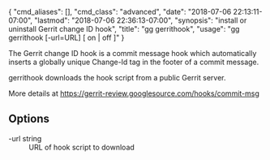 {
    "cmd_aliases": [],
    "cmd_class": "advanced",
    "date": "2018-07-06 22:13:11-07:00",
    "lastmod": "2018-07-06 22:36:13-07:00",
    "synopsis": "install or uninstall Gerrit change ID hook",
    "title": "gg gerrithook",
    "usage": "gg gerrithook [-url=URL] [ on | off ]"
}

The Gerrit change ID hook is a commit message hook which automatically
inserts a globally unique Change-Id tag in the footer of a commit
message.

gerrithook downloads the hook script from a public Gerrit server.

More details at https://gerrit-review.googlesource.com/hooks/commit-msg

## Options

<dl class="flag_list">
	<dt>-url string</dt>
	<dd>URL of hook script to download</dd>
</dl>
